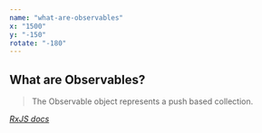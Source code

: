 ```yaml
---
name: "what-are-observables"
x: "1500"
y: "-150"
rotate: "-180"
---
```

## What are Observables?

> The Observable object represents a push based collection.

<cite>[RxJS docs](https://github.com/Reactive-Extensions/RxJS/blob/master/doc/api/core/observable.md)</cite>
